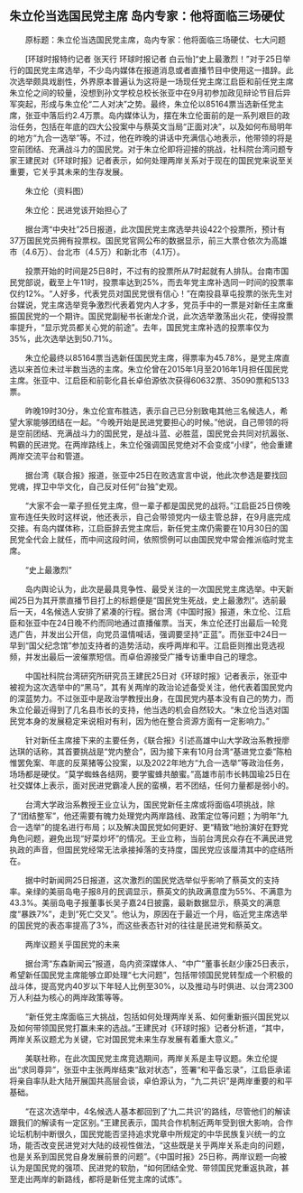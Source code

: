 ## 朱立伦当选国民党主席 岛内专家：他将面临三场硬仗
　　原标题：朱立伦当选国民党主席，岛内专家：他将面临三场硬仗、七大问题

　　[环球时报特约记者 张天行 环球时报记者 白云怡]“史上最激烈！”对于25日举行的国民党主席选举，不少岛内媒体在报道消息或者直播节目中使用这一措辞。此次选举颇具戏剧性，外界原本普遍认为这将是一场现任党主席江启臣和前任党主席朱立伦之间的较量，没想到孙文学校总校长张亚中在9月初参加政见辩论节目后异军突起，形成与朱立伦“二人对决”之势。最终，朱立伦以85164票当选新任党主席，张亚中落后约2.4万票。岛内媒体认为，摆在朱立伦面前的是一系列艰巨的政治任务，包括在年底的四大公投案中与蔡英文当局“正面对决”，以及如何布局明年的地方“九合一选举”等。不过，他在昨晚的讲话中充满信心地表示，他带领的将是空前团结、充满战斗力的国民党。对于朱立伦即将迎接的挑战，社科院台湾问题专家王建民对《环球时报》记者表示，如何处理两岸关系对于现在的国民党来说至关重要，它关乎其未来的生存发展。

　　朱立伦（资料图）

　　朱立伦：民进党该开始担心了

　　据台湾“中央社”25日报道，此次国民党主席选举共设422个投票所，预计有37万国民党员拥有投票权。国民党官网公布的数据显示，前三大票仓依次为高雄市（4.6万）、台北市（4.5万）和新北市（4.1万）。

　　投票开始的时间是25日8时，不过有的投票所从7时起就有人排队。台南市国民党部说，截至上午11时，投票率达到25%，而去年党主席补选同一时间的投票率仅约12%。“人好多，代表党员对国民党很有信心！”在南投县草屯投票的张先生对台媒说，党主席选举竞争激烈代表着党内人才多，党员手中的一票是对新任主席重振国民党的一个期许。国民党副秘书长谢龙介说，此次选举激荡出火花，使得投票率提升，“显示党员都关心党的前途”。去年，国民党主席补选的投票率仅为35%，此次选举达到50.71%。

　　朱立伦最终以85164票当选新任国民党主席，得票率为45.78%，是党主席直选以来首位未过半数当选的主席。朱立伦曾在2015年1月至2016年1月担任国民党主席。张亚中、江启臣和前彰化县长卓伯源依次获得60632票、35090票和5133票。

　　昨晚19时30分，朱立伦宣布胜选，表示自己已分别致电其他三名候选人，希望大家能够团结在一起。“今晚开始是民进党要担心的时候。”他说，自己带领的将是空前团结、充满战斗力的国民党，是战斗蓝、必胜蓝，国民党会共同对抗嚣张、鸭霸的民进党。在两岸路线上，朱立伦强调国民党绝对不会变成“小绿”，他会重建两岸交流平台和管道。

　　据台湾《联合报》报道，张亚中25日在败选宣言中说，他此次参选是要找回党魂，捍卫中华文化，自己反对任何“台独”史观。

　　“大家不会一辈子担任党主席，但一辈子都是国民党的战将。”江启臣25日傍晚宣布连任失败时这样说，他还表示，自己会带领党内一级主管总辞，在9月底完成交接。有岛内媒体称，江启臣辞去党主席后，新任党主席仍需要在10月30日的国民党全代会上就任，而中间这段时间，依照惯例可以由国民党中常会推派临时党主席。

　　“史上最激烈”

　　岛内舆论认为，此次是最具竞争性、最受关注的一次国民党主席选举。中天新闻25日为其开票直播节目打上的标题便是“国民党生死战，史上最激烈”。选前最后一天，4名候选人安排了紧凑的行程。据台湾《中国时报》报道，朱立伦、江启臣和张亚中在24日晚不约而同地通过直播催票。当天，朱立伦还打出最后一轮竞选广告，并发出公开信，向党员温情喊话，强调要坚持“正蓝”。而张亚中24日一早到“国父纪念馆”参加支持者的造势活动，疾呼两岸和平。江启臣则推出竞选视频，并发出最后一波催票短信。而卓伯源接受广播专访重申自己的理念。

　　中国社科院台湾研究所研究员王建民25日对《环球时报》记者表示，张亚中被视为这次选举中的“黑马”，其有关两岸的政治论述备受关注，他代表着国民党内的深蓝势力。不过张亚中是政治学教授出身，在国民党内基本没有自己的势力，而朱立伦最近得到了几名县市长的支持，他当选的机会自然较大。“朱立伦当选对国民党本身的发展稳定来说相对有利，因为他在整合资源方面有一定影响力。”

　　针对新任主席接下来的主要任务，《联合报》引述高雄中山大学政治系教授廖达琪的话称，其首要挑战是“党内整合”，因为接下来有10月台湾“基进党立委”陈柏惟罢免案、年底的反莱猪等公投案，以及2022年地方“九合一选举”等政治任务，场场都是硬仗。“莫学蜘蛛各结网，要学蜜蜂共酿蜜。”高雄市前市长韩国瑜25日在社交媒体上表示，面对民进党霸凌人民的蛮横，若不团结，任何力量都是弱小的。

　　台湾大学政治系教授王业立认为，国民党新任主席或将面临4项挑战，除了“团结整军”，他还需要有魄力处理党内两岸路线、政策定位等问题；为明年“九合一选举”的提名进行布局；以及解决国民党如何更好、更“精致”地扮演好在野党角色问题，避免出现“好菜炒坏”的情况。王业立称，当前台湾民众存在不满民进党执政的声音，但国民党经常无法承接掉落的支持度，国民党应该厘清其中的症结所在。

　　据中时新闻网25日报道，这次激烈的国民党选举似乎影响了蔡英文的支持率。亲绿的美丽岛电子报8月的民调显示，蔡英文的执政满意度为55%、不满意为43.3%。美丽岛电子报董事长吴子嘉24日披露，最新数据显示，蔡英文的满意度“暴跌7%”，走到“死亡交叉”。他认为，原因在于最近一个月，临近党主席选举的国民党的表态率提高了3%，而这些表态针对的往往是民进党和蔡英文。

　　两岸议题关乎国民党的未来

　　据台湾“东森新闻云”报道，岛内资深媒体人、“中广”董事长赵少康25日表示，希望新任国民党主席能够立即处理“七大问题”，包括带领国民党转型成一个积极的战斗体，提高党内40岁以下年轻人比例至30%，以及推动与时俱进、以台湾2300万人利益为核心的两岸政策等等。

　　“新任党主席面临三大挑战，包括如何处理两岸关系、如何重新振兴国民党以及如何带领国民党打赢未来的选战。”王建民对《环球时报》记者分析道，“其中，两岸关系议题尤为关键，它对国民党未来生存发展有着重大意义。”

　　美联社称，在此次国民党主席竞选期间，两岸关系是主导议题。朱立伦提出“求同尊异”，张亚中主张两岸结束“敌对状态”，签署“和平备忘录”，江启臣承诺将亲自率队赴大陆开展国共高层会谈，卓伯源认为，“九二共识”是两岸重要的和平基础。

　　“在这次选举中，4名候选人基本都回到了‘九二共识’的路线，尽管他们的解读跟我们的解读有一定区别。”王建民表示，国共合作机制近两年受到很大影响，合作论坛机制中断很久，国民党能否坚持追求党章中所规定的中华民族复兴统一的立场，能否改变民进党对大陆的歧视性做法，“这些既是关乎两岸关系走向的问题，也是关系到国民党自身发展前景的问题”。《中国时报》25日称，两岸议题一向被认为是国民党的强项、民进党的软肋，“如何团结全党、带领国民党重返执政，甚至走出两岸的新路线，都将是新任党主席的试炼”。

